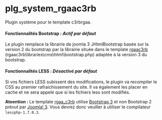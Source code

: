 # plg_system_rgaac3rb
Plugin système pour le template c3rbrgaa.

#### Fonctionnalités Bootstrap : *Actif par défaut*
Le plugin remplace la librairie de joomla 3 JHtmlBootstrap basée sur la version 2 du bootstrap par la librairie située dans le template <a href="https://github.com/c3rb-org/template_RGAA_C3rb">rgaac3rb</a> (rgaac3rb\libraries\cms\html\bootstrap.php) adaptée à la version 3 du bootstrap.

#### Fonctionnalités LESS : *Désactivé par défaut*
Si vos fichiers LESS subissent des modifications, le plugin va recompiler le CSS au premier rafraichissement du site.
Il va également les placer en cache et ne sera appelé que si les fichiers less sont modifiés.

**Ateention :** Le template [rgaa_c3rb](https://github.com/c3rb-org/template_RGAA_C3rb) utilise [Bootstrap 3](https://github.com/twbs/bootstrap) et non Bootstrap 2 prévut par [Joomla! 3](https://github.com/joomla/joomla-cms/). Vous devrez donc veuiller à utiliser le compilateur `lessphp-1.7.0.3`.

